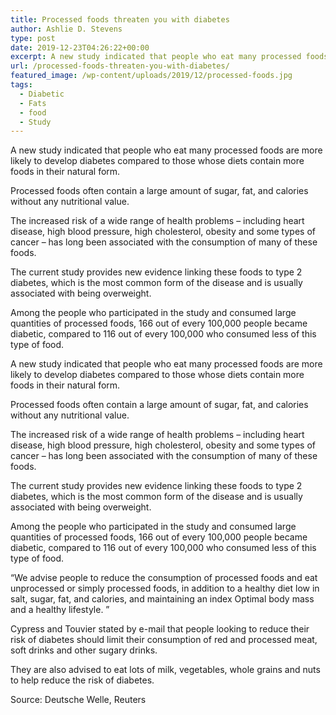 ```yaml
---
title: Processed foods threaten you with diabetes
author: Ashlie D. Stevens
type: post
date: 2019-12-23T04:26:22+00:00
excerpt: A new study indicated that people who eat many processed foods are more likely to develop diabetes compared to those whose diets contain more foods in their natural form.
url: /processed-foods-threaten-you-with-diabetes/
featured_image: /wp-content/uploads/2019/12/processed-foods.jpg
tags:
  - Diabetic
  - Fats
  - food
  - Study
---
```


A new study indicated that people who eat many processed foods are more likely to develop diabetes compared to those whose diets contain more foods in their natural form.

Processed foods often contain a large amount of sugar, fat, and calories without any nutritional value.

The increased risk of a wide range of health problems &#8211; including heart disease, high blood pressure, high cholesterol, obesity and some types of cancer &#8211; has long been associated with the consumption of many of these foods.

The current study provides new evidence linking these foods to type 2 diabetes, which is the most common form of the disease and is usually associated with being overweight.

Among the people who participated in the study and consumed large quantities of processed foods, 166 out of every 100,000 people became diabetic, compared to 116 out of every 100,000 who consumed less of this type of food.

A new study indicated that people who eat many processed foods are more likely to develop diabetes compared to those whose diets contain more foods in their natural form.

Processed foods often contain a large amount of sugar, fat, and calories without any nutritional value.

The increased risk of a wide range of health problems &#8211; including heart disease, high blood pressure, high cholesterol, obesity and some types of cancer &#8211; has long been associated with the consumption of many of these foods.

The current study provides new evidence linking these foods to type 2 diabetes, which is the most common form of the disease and is usually associated with being overweight.

Among the people who participated in the study and consumed large quantities of processed foods, 166 out of every 100,000 people became diabetic, compared to 116 out of every 100,000 who consumed less of this type of food.

&#8220;We advise people to reduce the consumption of processed foods and eat unprocessed or simply processed foods, in addition to a healthy diet low in salt, sugar, fat, and calories, and maintaining an index Optimal body mass and a healthy lifestyle. &#8221;

Cypress and Touvier stated by e-mail that people looking to reduce their risk of diabetes should limit their consumption of red and processed meat, soft drinks and other sugary drinks.

They are also advised to eat lots of milk, vegetables, whole grains and nuts to help reduce the risk of diabetes.

Source: Deutsche Welle, Reuters
